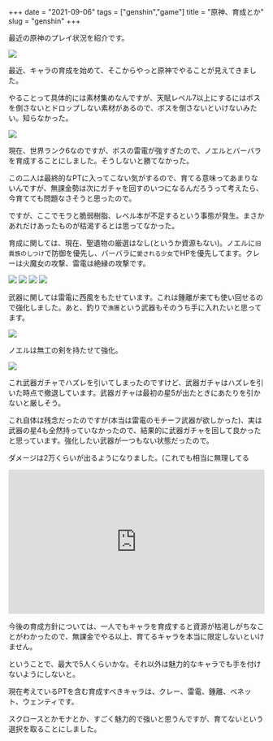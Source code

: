 +++
date = "2021-09-06"
tags = ["genshin","game"]
title = "原神、育成とか"
slug = "genshin"
+++

最近の原神のプレイ状況を紹介です。

![](https://raw.githubusercontent.com/syui/img/master/other/genshin_20210906_5756.jpg)

最近、キャラの育成を始めて、そこからやっと原神でやることが見えてきました。

やることって具体的には素材集めなんですが、天賦レベル7以上にするにはボスを倒さないとドロップしない素材があるので、ボスを倒さないといけないみたい。知らなかった。

![](https://raw.githubusercontent.com/syui/img/master/other/genshin_20210906_5754.jpg)

現在、世界ランク6なのですが、ボスの雷電が強すぎたので、ノエルとバーバラを育成することにしました。そうしないと勝てなかった。

この二人は最終的なPTに入ってこない気がするので、育てる意味ってあまりないんですが、無課金勢は次にガチャを回すのいつになるんだろうって考えたら、今育てても問題なさそうと思ったので。

ですが、ここでモラと脆弱樹脂、レベル本が不足するという事態が発生。まさかあれだけあったものが枯渇するとは思ってなかった。

育成に関しては、現在、聖遺物の厳選はなし(というか資源もない)。ノエルに`旧貴族のしつけ`で防御を優先し、バーバラに`愛される少女`でHPを優先してます。クレーは火魔女の攻撃、雷電は絶縁の攻撃です。

![](https://raw.githubusercontent.com/syui/img/master/other/genshin_20210906_5757.jpg)
![](https://raw.githubusercontent.com/syui/img/master/other/genshin_20210906_5758.jpg)
![](https://raw.githubusercontent.com/syui/img/master/other/genshin_20210906_5759.jpg)
![](https://raw.githubusercontent.com/syui/img/master/other/genshin_20210906_5760.jpg)

武器に関しては雷電に西風をもたせています。これは鍾離が来ても使い回せるので強化しました。あと、釣りで`漁獲`という武器もそのうち手に入れたいと思ってます。

![](https://raw.githubusercontent.com/syui/img/master/other/genshin_20210906_5761.jpg)

ノエルは無工の剣を持たせて強化。

![](https://raw.githubusercontent.com/syui/img/master/other/genshin_20210906_5755.jpg)

これ武器ガチャでハズレを引いてしまったのですけど、武器ガチャはハズレを引いた時点で撤退しています。武器ガチャは最初の星5が出たときにあたりを引かないと厳しそう。

これ自体は残念だったのですが(本当は雷電のモチーフ武器が欲しかった)、実は武器の星4も全然持っていなかったので、結果的に武器ガチャを回して良かったと思っています。強化したい武器が一つもない状態だったので。

ダメージは2万くらいが出るようになりました。(これでも相当に無理してる

<div style="position:relative;height:0;padding-bottom:56.25%"><iframe src="https://www.youtube.com/embed/P11BtaOmr_Y?rel=0&amp;controls=0&amp;showinfo=0&amp;ecver=2" width="640" height="360" frameborder="0" allow="accelerometer; autoplay; encrypted-media; gyroscope; picture-in-picture" style="position:absolute;width:100%;height:100%;left:0" allowfullscreen></iframe></div>

今後の育成方針については、一人でもキャラを育成すると資源が枯渇しがちなことがわかったので、無課金でやる以上、育てるキャラを本当に限定しないといけません。

ということで、最大で5人くらいかな。それ以外は魅力的なキャラでも手を付けないようにしないと。

現在考えているPTを含む育成すべきキャラは、クレー、雷電、鍾離、ベネット、ウェンティです。

スクロースとかモナとか、すごく魅力的で強いと思うんですが、育てないという選択を取ることにしました。

